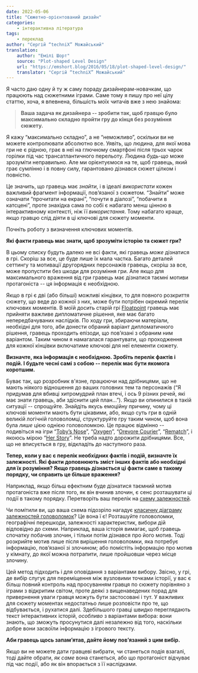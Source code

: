 ```yaml
---
date: 2022-05-06
title: "Сюжетно-орієнтований дизайн"
categories: 
    - інтерактивна література
tags:
    - переклад
author: "Сергій “techniX” Можайський"
translation: 
    author: "Емілі Шорт"
    source: "Plot-shaped Level Design"
    url: "https://emshort.blog/2016/05/18/plot-shaped-level-design/"
    translator: "Сергій “techniX” Можайський"
---
```


Я часто даю одну й ту ж саму пораду дизайнерам-новачкам, що працюють над сюжетними іграми. Саме тому я пишу про неї цілу статтю, хоча, я впевнена, більшість моїх читачів вже з нею знайома:

> **Ваша задача як дизайнера -- зробити так, щоб гравцю було максимально складно пройти гру до кінця без розуміння сюжету.**

<!-- cut -->

Я кажу “максимально складно”, а не “неможливо”, оскільки ви не можете контролювати абсолютно все. Уявіть, що людина, для якої мова гри не є рідною, грає в неї на глючному смартфоні після трьох чарок горілки під час трансатлантичного перельоту. Людина *будь-що* може зрозуміти неправильно. Але ми орієнтуємося на те, щоб гравець, який грає сумлінно і в повну силу, гарантовано дізнався сюжет цілком і повністю.

Це значить, що гравець має *знайти*, і в ідеалі *використати* кожен важливий фрагмент інформації, пов’язаної з сюжетом. “Знайти” може означати “прочитати на екрані”, “почути в діалозі”, “побачити в катсцені”, проте знахідка сама по собі є набагато менш цінною в інтерактивному контексті, ніж її *використання*. Тому набагато краще, якщо гравцю слід діяти в ці ключові для сюжету моменти.

Почніть роботу з визначення ключових моментів. 

**Які факти гравець має знати, щоб зрозуміти історію та сюжет гри?**

В цьому списку будуть далеко не всі факти, які гравець *може* дізнатися в грі. Скоріш за все, це буде лише їх мала частка. Багато деталей сеттингу та мотивації другорядних персонажів гравець, скоріш за все, може пропустити без шкоди для розуміння гри. Але якщо для максимального враження від гри гравець має дізнатися таємні мотиви протагоніста -- ця інформація є необхідною.

Якщо в грі є дві (або більші) можливі кінцівки, то для повного розкриття сюжету, що веде до кожної з них, може бути потрібен окремий перелік ключових моментів. В моїй досить старій грі [Floatpoint](http://ifdb.tads.org/viewgame?id=01efmfsk4r79mtks) гравець має прийняти важливе дипломатичне рішення, яке має багато непередбачуваних наслідків. По ходу гри, збираючи матеріали, необхідні для того, аби донести обраний варіант дипломатичного рішення, гравець проходить епізоди, що пов’язані з обраним ним варіантом. Таким чином я намагалася гарантувати, що проходження для кожної кінцівки включатиме ключові для неї елементи сюжету.

**Визначте, яка інформація є необхідною. Зробіть перелік фактів і подій. І будьте чесні самі з собою -- перелік має бути якомога коротшим.**

Буває так, що розробник в'язне, працюючи над дрібницями, що не мають ніякого відношення до ваших головних тем та персонажів (“Я придумав для вбивці хитромудрий план втечі, і ось 9 різних речей, які має знати гравець, аби здіснити цей план…”). Якщо ви опинилися в такій ситуації -- спрощуйте. Знайдіть якусь емоційну причину, чому ці ключові моменти мають бути цікавими, або, якщо суть гри в одній великій логічній головоломці, структуруйте гру таким чином, щоб вона була *лише* цією однією головоломкою. Це працює відмінно -- подивіться на ігри “[Toby’s Nose](http://ifdb.tads.org/viewgame?id=xf5y04yekcrqtnc)”, “[Oxygen](http://ifdb.tads.org/viewgame?id=jz2q7uk4gp0zx2ph)”, “[Orevore Courier](http://ifdb.tads.org/viewgame?id=9b5k96bteakgcvdl)”, “[Rematch](http://ifdb.tads.org/viewgame?id=22oqimzgf8snv002)”, і якоюсь мірою “[Her Story](https://en.wikipedia.org/wiki/Her_Story_(video_game))”. Не треба надто дорожити дрібницями. Все, що не вписується в гру, відкладіть до наступного раза. 

**Тепер, коли у вас є перелік необхідних фактів і подій, визначте їх залежності. Які факти доповнюють зміст інших фактів або необхідні для їх розуміння? Якщо гравець дізнається ці факти саме в такому порядку, чи справить це більше враження?**

Наприклад, якщо більш ефектним буде дізнатися таємний мотив протагоніста вже після того, як він вчинив злочин, є сенс розташувати ці події в такому порядку. Перетворіть ваш перелік на [схему залежностей](https://en.wikipedia.org/wiki/Dependency_graph).

Чи помітили ви, що ваша схема підозріло нагадує [класичну діаграму залежностей головоломок](http://grumpygamer.com/puzzle_dependency_charts)? Це вона ї є! Розташуйте головоломки, географічні перешкоди, залежності характеристик, вибори дій відповідно до схеми. Наприклад, ваша історія вимагає, щоб гравець спочатку побачив злочин, і тільки потім дізнався про його мотив. Тоді розкрийте мотив лише після вирішення головоломки, яка потребує інформацію, пов’язаної зі злочином; або помістіть інформацію про мотив у кімнату, до якої можна потрапити, лише пройшовши через місце злочину.

Цей метод підходить і для оповідання з варіантами вибору. Звісно, у грі, де вибір слугує для переміщення між вузловими точками історії, у вас є більш повний контроль над просуванням гравця по сюжету порівняно з іграми з відкритим світом, проте деякі з вищенаведених порад для привернення уваги гравця можуть бути застосовані і тут. У важливих для сюжету моментах недостатньо лише розповісти про те, що відбувається, і рухатися далі. Здебільшого гравці швидко переглядають текст інтерактивних історій, *особливо* з варіантами вибора: вони знають, що зможуть просунутися далі незалежно від того, наскільки добре вони засвоїли інформацію з ігрового тексту.

**Аби гравець щось запам’ятав, дайте йому пов’язаний з цим вибір.**

Якщо ви не можете дати гравцеві вибрати, чи станеться подія взагалі, тоді дайте обрати, *як саме* вона станеться, або що протагоніст відчуває під час події, або як він впорається з її наслідками.
